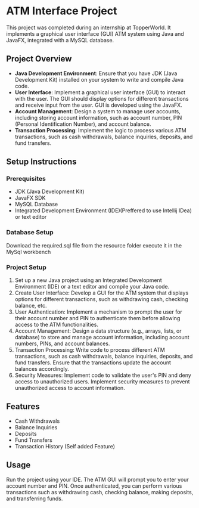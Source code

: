 <!DOCTYPE html>
<html lang="en">
<head>
    <meta charset="UTF-8">
    <meta name="viewport" content="width=device-width, initial-scale=1.0">
</head>
<body>

<h1>ATM Interface Project</h1>

<p>This project was completed during an internship at TopperWorld. It implements a graphical user interface (GUI) ATM system using Java and JavaFX, integrated with a MySQL database.</p>

<h2>Project Overview</h2>
<ul>
    <li><strong>Java Development Environment</strong>: Ensure that you have JDK (Java Development Kit) installed on your system to write and compile Java code.</li>
    <li><strong>User Interface</strong>: Implement a graphical user interface (GUI) to interact with the user. The GUI should display options for different transactions and receive input from the user. GUI is developed using the JavaFX.</li>
    <li><strong>Account Management</strong>: Design a system to manage user accounts, including storing account information, such as account number, PIN (Personal Identification Number), and account balance.</li>
    <li><strong>Transaction Processing</strong>: Implement the logic to process various ATM transactions, such as cash withdrawals, balance inquiries, deposits, and fund transfers.</li>
</ul>

<h2>Setup Instructions</h2>
<h3>Prerequisites</h3>
<ul>
    <li>JDK (Java Development Kit)</li>
    <li>JavaFX SDK</li>
    <li>MySQL Database</li>
    <li>Integrated Development Environment (IDE)(Preffered to use Intellij IDea) or text editor</li>
</ul>

<h3>Database Setup</h3>
<p>Download the required.sql file from the resource folder execute it in the MySql workbench</p>

<h3>Project Setup</h3>
<ol>
    <li>Set up a new Java project using an Integrated Development Environment (IDE) or a text editor and compile your Java code.</li>
    <li>Create User Interface: Develop a GUI for the ATM system that displays options for different transactions, such as withdrawing cash, checking balance, etc.</li>
    <li>User Authentication: Implement a mechanism to prompt the user for their account number and PIN to authenticate them before allowing access to the ATM functionalities.</li>
    <li>Account Management: Design a data structure (e.g., arrays, lists, or database) to store and manage account information, including account numbers, PINs, and account balances.</li>
    <li>Transaction Processing: Write code to process different ATM transactions, such as cash withdrawals, balance inquiries, deposits, and fund transfers. Ensure that the transactions update the account balances accordingly.</li>
    <li>Security Measures: Implement code to validate the user's PIN and deny access to unauthorized users. Implement security measures to prevent unauthorized access to account information.</li>
</ol>

<h2>Features</h2>
<ul>
    <li>Cash Withdrawals</li>
    <li>Balance Inquiries</li>
    <li>Deposits</li>
    <li>Fund Transfers</li>
    <li>Transaction History (Self added Feature)</li>
</ul>

<h2>Usage</h2>
<p>Run the project using your IDE. The ATM GUI will prompt you to enter your account number and PIN. Once authenticated, you can perform various transactions such as withdrawing cash, checking balance, making deposits, and transferring funds.</p>

</body>
</html>
